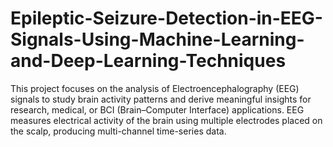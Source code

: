 # Epileptic-Seizure-Detection-in-EEG-Signals-Using-Machine-Learning-and-Deep-Learning-Techniques
This project focuses on the analysis of Electroencephalography (EEG) signals to study brain activity patterns and derive meaningful insights for research, medical, or BCI (Brain–Computer Interface) applications. EEG measures electrical activity of the brain using multiple electrodes placed on the scalp, producing multi-channel time-series data.
